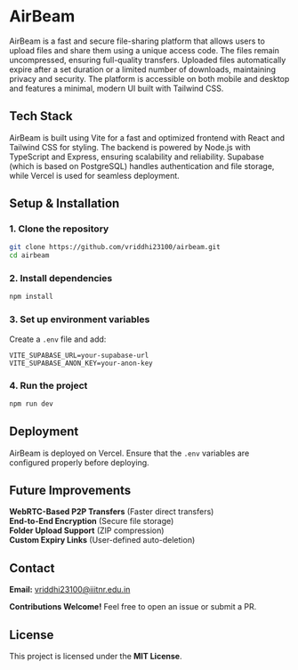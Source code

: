 # **AirBeam**  

AirBeam is a fast and secure file-sharing platform that allows users to upload files and share them using a unique access code. The files remain uncompressed, ensuring full-quality transfers. Uploaded files automatically expire after a set duration or a limited number of downloads, maintaining privacy and security. The platform is accessible on both mobile and desktop and features a minimal, modern UI built with Tailwind CSS.  

## **Tech Stack**  
AirBeam is built using Vite for a fast and optimized frontend with React and Tailwind CSS for styling. The backend is powered by Node.js with TypeScript and Express, ensuring scalability and reliability. Supabase (which is based on PostgreSQL) handles authentication and file storage, while Vercel is used for seamless deployment.  

## **Setup & Installation**  

### **1. Clone the repository**  
```bash
git clone https://github.com/vriddhi23100/airbeam.git
cd airbeam
```

### **2. Install dependencies**  
```bash
npm install
```

### **3. Set up environment variables**  
Create a `.env` file and add:  
```env
VITE_SUPABASE_URL=your-supabase-url
VITE_SUPABASE_ANON_KEY=your-anon-key
```

### **4. Run the project**  
```bash
npm run dev
```

## **Deployment**  
AirBeam is deployed on Vercel. Ensure that the `.env` variables are configured properly before deploying.  

## **Future Improvements**  
**WebRTC-Based P2P Transfers** (Faster direct transfers)  
**End-to-End Encryption** (Secure file storage)  
**Folder Upload Support** (ZIP compression)  
**Custom Expiry Links** (User-defined auto-deletion)  

## **Contact**  
**Email:** vriddhi23100@iiitnr.edu.in

**Contributions Welcome!** Feel free to open an issue or submit a PR.  

## **License**  
This project is licensed under the **MIT License**.  
